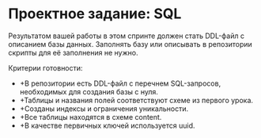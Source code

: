 # Проектное задание: SQL

Результатом вашей работы в этом спринте должен стать DDL-файл с описанием базы данных. Заполнять базу или описывать в репозитории скрипты для её заполнения не нужно.

Критерии готовности:

- +В репозитории есть DDL-файл с перечнем SQL-запросов, необходимых для создания базы с нуля.
- +Таблицы и названия полей соответствуют схеме из первого урока.
- +Созданы индексы и ограничения уникальности.
- +Все таблицы находятся в схеме content.
- +В качестве первичных ключей используется uuid.






